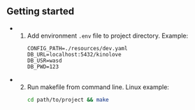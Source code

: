 ## Getting started

- 1. Add environment ```.env``` file to project directory. Example:
     ```.env
     CONFIG_PATH=./resources/dev.yaml
     DB_URL=localhost:5432/kinolove
     DB_USR=wasd
     DB_PWD=123
     ```
- 2. Run makefile from command line. Linux example:
     ```bash
     cd path/to/project && make
     ```
